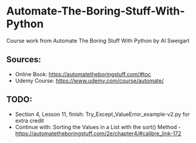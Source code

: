 # Automate-The-Boring-Stuff-With-Python
Course work from Automate The Boring Stuff With Python by Al Sweigart

## Sources:
* Online Book: https://automatetheboringstuff.com/#toc
* Udemy Course: https://www.udemy.com/course/automate/

## TODO:
* Section 4, Lesson 11, finish: Try_Except_ValueError_example-v2.py for extra credit
* Continue with: Sorting the Values in a List with the sort() Method - https://automatetheboringstuff.com/2e/chapter4/#calibre_link-172